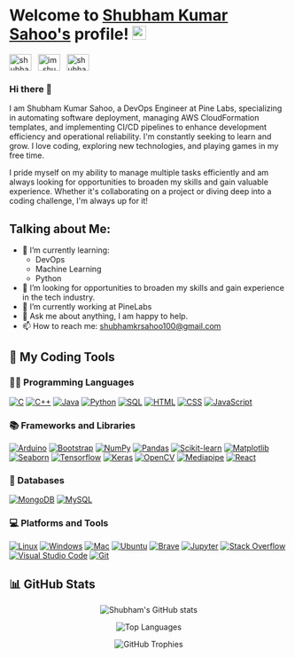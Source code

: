 # Welcome to [Shubham Kumar Sahoo's](https://github.com/Shubham-Kumar-Sahoo) profile! <img src="https://media.giphy.com/media/hvRJCLFzcasrR4ia7z/giphy.gif" width="25px">

<a href="https://www.linkedin.com/in/shubham-kumar-sahoo-369a3b256/" target="_blank"><img align="center" src="https://raw.githubusercontent.com/rahuldkjain/github-profile-readme-generator/master/src/images/icons/Social/linked-in-alt.svg" alt="shubham-kumar-sahoo-369a3b256/" height="30" width="40" /></a>
&nbsp;
<a href="https://www.instagram.com/im_shubham_34/" target="_blank"><img align="center" src="https://raw.githubusercontent.com/rahuldkjain/github-profile-readme-generator/master/src/images/icons/Social/instagram.svg" alt="im_shubham_34" height="30" width="40" /></a>
&nbsp;
<a href="https://www.facebook.com/shubham.kumarsahoo.71/" target="_blank"><img align="center" src="https://raw.githubusercontent.com/rahuldkjain/github-profile-readme-generator/master/src/images/icons/Social/facebook.svg" alt="shubham.kumarsahoo.71" height="30" width="40" /></a>
&nbsp;

### Hi there 👋
I am Shubham Kumar Sahoo, a DevOps Engineer at Pine Labs, specializing in automating software deployment, managing AWS CloudFormation templates, and implementing CI/CD pipelines to enhance development efficiency and operational reliability. I'm constantly seeking to learn and grow. I love coding, exploring new technologies, and playing games in my free time.

I pride myself on my ability to manage multiple tasks efficiently and am always looking for opportunities to broaden my skills and gain valuable experience. Whether it's collaborating on a project or diving deep into a coding challenge, I'm always up for it!

## Talking about Me:

- 🌱 I’m currently learning:
  * DevOps
  * Machine Learning
  * Python
- 🤔 I’m looking for opportunities to broaden my skills and gain experience in the tech industry.
- 🔭 I’m currently working at PineLabs
- 💬 Ask me about anything, I am happy to help.
- 📫 How to reach me: shubhamkrsahoo100@gmail.com

## 🔨 My Coding Tools

### 👨‍💻 Programming Languages

<p>
 <a href="#"><img alt="C" src="https://custom-icon-badges.herokuapp.com/badge/C-03599C.svg?logo=c-in-hexagon&logoColor=white"></a>
 <a href="#"><img alt="C++" src="https://custom-icon-badges.herokuapp.com/badge/C++-9C033A.svg?logo=cpp2&logoColor=white"></a>
 <a href="#"><img alt="Java" src="https://img.shields.io/badge/Java-007396.svg?logo=java&logoColor=white"></a>
 <a href="#"><img alt="Python" src="https://img.shields.io/badge/Python-14354C.svg?logo=python&logoColor=white"></a>
 <a href="#"><img alt="SQL" src="https://custom-icon-badges.herokuapp.com/badge/SQL-025E8C.svg?logo=database&logoColor=white"></a>
 <a href="#"><img alt="HTML" src="https://img.shields.io/badge/HTML-E34F26.svg?logo=html5&logoColor=white"></a>
 <a href="#"><img alt="CSS" src="https://img.shields.io/badge/CSS-1572B6.svg?logo=css3&logoColor=white"></a>
 <a href="#"><img alt="JavaScript" src="https://img.shields.io/badge/JavaScript-F7DF1E.svg?logo=javascript&logoColor=black"></a>
</p>

### 📚 Frameworks and Libraries

<p>
 <a href="#"><img alt="Arduino" src="https://img.shields.io/badge/-Arduino-00979D?logo=Arduino&logoColor=white"></a>
 <a href="#"><img alt="Bootstrap" src="https://img.shields.io/badge/Bootstrap-7952B3.svg?logo=bootstrap&logoColor=white"></a>
 <a href="#"><img alt="NumPy" src="https://img.shields.io/badge/Numpy-013243.svg?logo=numpy&logoColor=white"></a>
 <a href="#"><img alt="Pandas" src="https://img.shields.io/badge/Pandas-150458.svg?logo=pandas&logoColor=white"></a>
 <a href="#"><img alt="Scikit-learn" src="https://img.shields.io/badge/Scikit--learn-F7931E.svg?logo=scikit-learn&logoColor=white"></a>
 <a href="#"><img alt="Matplotlib" src="https://img.shields.io/badge/Matplotlib-3776AB.svg?logo=matplotlib&logoColor=white"></a>
 <a href="#"><img alt="Seaborn" src="https://img.shields.io/badge/Seaborn-3776AB.svg?logo=seaborn&logoColor=white"></a>
 <a href="#"><img alt="Tensorflow" src="https://img.shields.io/badge/Tensorflow-FF6F00.svg?logo=tensorflow&logoColor=white"></a>
 <a href="#"><img alt="Keras" src="https://img.shields.io/badge/Keras-D00000.svg?logo=keras&logoColor=white"></a>
 <a href="#"><img alt="OpenCV" src="https://img.shields.io/badge/OpenCV-5C3EE8.svg?logo=opencv&logoColor=white"></a>
 <a href="#"><img alt="Mediapipe" src="https://img.shields.io/badge/Mediapipe-4285F4.svg?logo=mediapipe&logoColor=white"></a>
 <a href="#"><img alt="React" src="https://img.shields.io/badge/React-20232A?logo=react&logoColor=61DAFB"></a>
</p>

### 📱 Databases

<p>
 <a href="#"><img alt="MongoDB" src ="https://img.shields.io/badge/MongoDB-4ea94b.svg?logo=mongodb&logoColor=white"></a>
 <a href="#"><img alt="MySQL" src="https://img.shields.io/badge/MySQL-00f.svg?logo=mysql&logoColor=white"></a>
</p>

### 💻 Platforms and Tools

<p>
 <a href="#"><img alt="Linux" src="https://img.shields.io/badge/Linux-FCC624?logo=linux&logoColor=black"></a>
 <a href="#"><img alt="Windows" src="https://img.shields.io/badge/Windows-0078D6?logo=windows&logoColor=white"></a>
 <a href="#"><img alt="Mac" src="https://img.shields.io/badge/Mac-000000?logo=apple&logoColor=white"></a>
 <a href="#"><img alt="Ubuntu" src="https://img.shields.io/badge/Ubuntu-E95420?logo=ubuntu&logoColor=white"></a>
 <a href="#"><img alt="Brave" src="https://img.shields.io/badge/Brave-FB542B?logo=brave&logoColor=white"></a>
 <a href="#"><img alt="Jupyter" src="https://img.shields.io/badge/Jupyter-F37626.svg?logo=Jupyter&logoColor=white"></a>
 <a href="#"><img alt="Stack Overflow" src="https://img.shields.io/badge/Stack%20Overflow-FE7A16?logo=stack-overflow&logoColor=white"></a>
 <a href="#"><img alt="Visual Studio Code" src="https://img.shields.io/badge/Visual%20Studio%20Code-0078d7.svg?logo=visual-studio-code&logoColor=white"></a>
 <a href="#"><img alt="Git" src="https://img.shields.io/badge/Git-F05032.svg?logo=git&logoColor=white"></a>
</p>

## 📊 GitHub Stats

<p align="center">
  <img src="https://github-readme-stats.vercel.app/api?username=Shubham-Kumar-Sahoo&show_icons=true&theme=radical" alt="Shubham's GitHub stats" />
</p>

<p align="center">
  <img src="https://github-readme-stats.vercel.app/api/top-langs/?username=Shubham-Kumar-Sahoo&layout=compact&theme=radical" alt="Top Languages" />
</p>

<p align="center">
  <img src="https://github-profile-trophy.vercel.app/?username=Shubham-Kumar-Sahoo&theme=radical&no-bg=true&no-frame=true&column=7" alt="GitHub Trophies" />
</p>
